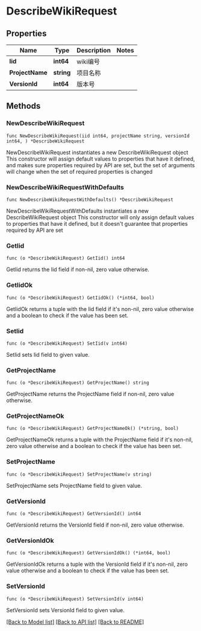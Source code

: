 # DescribeWikiRequest

## Properties

Name | Type | Description | Notes
------------ | ------------- | ------------- | -------------
**Iid** | **int64** | wiki编号 | 
**ProjectName** | **string** | 项目名称 | 
**VersionId** | **int64** | 版本号 | 

## Methods

### NewDescribeWikiRequest

`func NewDescribeWikiRequest(iid int64, projectName string, versionId int64, ) *DescribeWikiRequest`

NewDescribeWikiRequest instantiates a new DescribeWikiRequest object
This constructor will assign default values to properties that have it defined,
and makes sure properties required by API are set, but the set of arguments
will change when the set of required properties is changed

### NewDescribeWikiRequestWithDefaults

`func NewDescribeWikiRequestWithDefaults() *DescribeWikiRequest`

NewDescribeWikiRequestWithDefaults instantiates a new DescribeWikiRequest object
This constructor will only assign default values to properties that have it defined,
but it doesn't guarantee that properties required by API are set

### GetIid

`func (o *DescribeWikiRequest) GetIid() int64`

GetIid returns the Iid field if non-nil, zero value otherwise.

### GetIidOk

`func (o *DescribeWikiRequest) GetIidOk() (*int64, bool)`

GetIidOk returns a tuple with the Iid field if it's non-nil, zero value otherwise
and a boolean to check if the value has been set.

### SetIid

`func (o *DescribeWikiRequest) SetIid(v int64)`

SetIid sets Iid field to given value.


### GetProjectName

`func (o *DescribeWikiRequest) GetProjectName() string`

GetProjectName returns the ProjectName field if non-nil, zero value otherwise.

### GetProjectNameOk

`func (o *DescribeWikiRequest) GetProjectNameOk() (*string, bool)`

GetProjectNameOk returns a tuple with the ProjectName field if it's non-nil, zero value otherwise
and a boolean to check if the value has been set.

### SetProjectName

`func (o *DescribeWikiRequest) SetProjectName(v string)`

SetProjectName sets ProjectName field to given value.


### GetVersionId

`func (o *DescribeWikiRequest) GetVersionId() int64`

GetVersionId returns the VersionId field if non-nil, zero value otherwise.

### GetVersionIdOk

`func (o *DescribeWikiRequest) GetVersionIdOk() (*int64, bool)`

GetVersionIdOk returns a tuple with the VersionId field if it's non-nil, zero value otherwise
and a boolean to check if the value has been set.

### SetVersionId

`func (o *DescribeWikiRequest) SetVersionId(v int64)`

SetVersionId sets VersionId field to given value.



[[Back to Model list]](../README.md#documentation-for-models) [[Back to API list]](../README.md#documentation-for-api-endpoints) [[Back to README]](../README.md)


